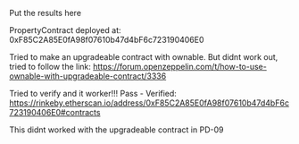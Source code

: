 Put the results here

PropertyContract deployed at: 0xF85C2A85E0fA98f07610b47d4bF6c723190406E0

Tried to make an upgradeable contract with ownable.
But didnt work out, tried to follow the link: 
https://forum.openzeppelin.com/t/how-to-use-ownable-with-upgradeable-contract/3336

Tried to verify and it worker!!!
Pass - Verified: https://rinkeby.etherscan.io/address/0xF85C2A85E0fA98f07610b47d4bF6c723190406E0#contracts

This didnt worked with the upgradeable contract in PD-09